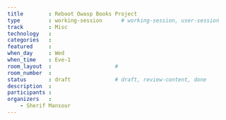```yaml
---
title        : Reboot Owasp Books Project
type         : working-session      # working-session, user-session
track        : Misc
technology   :
categories   :
featured     :
when_day     : Wed
when_time    : Eve-1
room_layout  :                    #
room_number  :
status       : draft              # draft, review-content, done
description  :
participants :
organizers   :
    - Sherif Mansour
---
```


<!--
## WHY

(...)

## What

(...)

## Outcomes

(...)

## References

(...)

-->